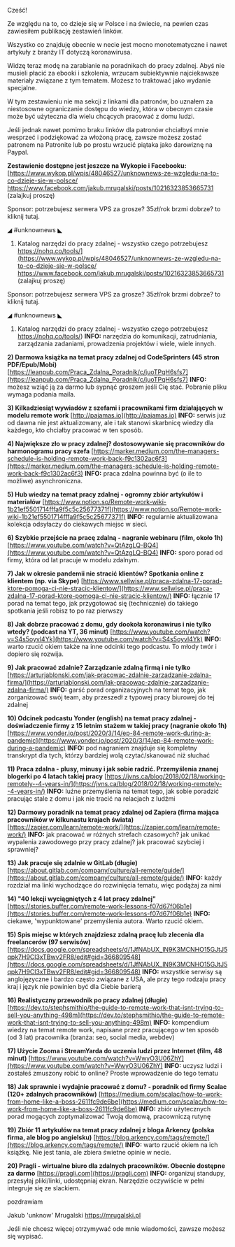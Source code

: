 Cześć!

Ze względu na to, co dzieje się w Polsce i na świecie, na pewien czas zawiesiłem publikację zestawień linków.

Wszystko co znajduję obecnie w necie jest mocno monotematyczne i nawet artykuły z branży IT dotyczą koronawirusa.

Widzę teraz modę na zarabianie na poradnikach do pracy zdalnej. Abyś nie musieli płacić za ebooki i szkolenia, wrzucam subiektywnie najciekawsze materiały związane z tym tematem. Możesz to traktować jako wydanie specjalne.

W tym zestawieniu nie ma sekcji z linkami dla patronów, bo uznałem za niestosowne ograniczanie dostępu do wiedzy, która w obecnym czasie może być użyteczna dla wielu chcących pracować z domu ludzi.

 

Jeśli jednak nawet pomimo braku linków dla patronów chciałbyś mnie wesprzeć i podziękować za włożoną pracę, zawsze możesz zostać patronem na Patronite lub po prostu wrzucić piątaka jako darowiznę na Paypal.

 

**Zestawienie dostępne jest jeszcze na Wykopie i Facebooku:**
[https://www.wykop.pl/wpis/48046527/unknownews-ze-wzgledu-na-to-co-dzieje-sie-w-polsce/
https://www.facebook.com/jakub.mrugalski/posts/10216323853665731 (zalajkuj proszę)
 

Sponsor: potrzebujesz serwera VPS za grosze? 35zł/rok brzmi dobrze? to kliknij tutaj.

 

◢ #unknownews ◣

1) Katalog narzędzi do pracy zdalnej - wszystko czego potrzebujesz
https://nohq.co/tools/](https://www.wykop.pl/wpis/48046527/unknownews-ze-wzgledu-na-to-co-dzieje-sie-w-polsce/
https://www.facebook.com/jakub.mrugalski/posts/10216323853665731 (zalajkuj proszę)
 

Sponsor: potrzebujesz serwera VPS za grosze? 35zł/rok brzmi dobrze? to kliknij tutaj.

 

◢ #unknownews ◣

1) Katalog narzędzi do pracy zdalnej - wszystko czego potrzebujesz
https://nohq.co/tools/)
**INFO:** narzędzia do komunikacji, zatrudniania, zarządzania zadaniami, prowadzenia projektów i wiele, wiele innych.


**2) Darmowa książka na temat pracy zdalnej od CodeSprinters (45 stron PDF/Epub/Mobi)**
[https://leanpub.com/Praca_Zdalna_Poradnik/c/juoTPqH6sfs7](https://leanpub.com/Praca_Zdalna_Poradnik/c/juoTPqH6sfs7)
**INFO:** możesz wziąć ją za darmo lub sypnąć groszem jeśli Cię stać. Pobranie pliku wymaga podania maila.


**3) Kilkadziesiąt wywiadów z szefami i pracownikami firm działających w modelu remote work**
[http://pajamas.io](http://pajamas.io)
**INFO:** serwis już od dawna nie jest aktualizowany, ale i tak stanowi skarbnicę wiedzy dla każdego, kto chciałby pracować w ten sposób.


**4) Największe zło w pracy zdalnej? dostosowywanie się pracowników do harmonogramu pracy szefa**
[https://marker.medium.com/the-managers-schedule-is-holding-remote-work-back-f9c1302ac6f3](https://marker.medium.com/the-managers-schedule-is-holding-remote-work-back-f9c1302ac6f3)
**INFO:** praca zdalna powinna być (o ile to możliwe) asynchroniczna.


**5) Hub wiedzy na temat pracy zdalnej - ogromny zbiór artykułów i materiałów**
[https://www.notion.so/Remote-work-wiki-1b21ef5501714fffa9f5c5c25677371f](https://www.notion.so/Remote-work-wiki-1b21ef5501714fffa9f5c5c25677371f)
**INFO:** regularnie aktualizowana kolekcja odsyłaczy do ciekawych miejsc w sieci.


**6) Szybkie przejście na pracę zdalną - nagranie webinaru (film, około 1h)**
[https://www.youtube.com/watch?v=QtAzgLQ-BQ4](https://www.youtube.com/watch?v=QtAzgLQ-BQ4)
**INFO:** sporo porad od firmy, która od lat pracuje w modelu zdalnym.


**7) Jak w okresie pandemii nie stracić klientów? Spotkania online z klientem (np. via Skype)**
[https://www.sellwise.pl/praca-zdalna-17-porad-ktore-pomoga-ci-nie-stracic-klientow/](https://www.sellwise.pl/praca-zdalna-17-porad-ktore-pomoga-ci-nie-stracic-klientow/)
**INFO:** łącznie 17 porad na temat tego, jak przygotować się (technicznie) do takiego spotkania jeśli robisz to po raz pierwszy


**8) Jak dobrze pracować z domu, gdy dookoła koronawirus i nie tylko wtedy? (podcast na YT, 36 minut)**
[https://www.youtube.com/watch?v=S4s5oyvl4Yk](https://www.youtube.com/watch?v=S4s5oyvl4Yk)
**INFO:** warto rzucić okiem także na inne odcinki tego podcastu. To młody twór i dopiero się rozwija.


**9) Jak pracować zdalnie? Zarządzanie zdalną firmą i nie tylko**
[https://arturjablonski.com/jak-pracowac-zdalnie-zarzadzanie-zdalna-firma/](https://arturjablonski.com/jak-pracowac-zdalnie-zarzadzanie-zdalna-firma/)
**INFO:** garść porad organizacyjnych na temat tego, jak zorganizować swój team, aby przeszedł z typowej pracy biurowej do tej zdalnej


**10) Odcinek podcastu Yonder (english) na temat pracy zdalnej - doświadczenie firmy z 15 letnim stażem w takiej pracy (nagranie około 1h)**
[https://www.yonder.io/post/2020/3/14/ep-84-remote-work-during-a-pandemic](https://www.yonder.io/post/2020/3/14/ep-84-remote-work-during-a-pandemic)
**INFO:** pod nagraniem znajduje się kompletny transkrypt dla tych, którzy bardziej wolą czytać/skanować niż słuchać


**11) Praca zdalna - plusy, minusy i jak sobie radzić. Przemyślenia znanej blogerki po 4 latach takiej pracy**
[https://jvns.ca/blog/2018/02/18/working-remotely--4-years-in/](https://jvns.ca/blog/2018/02/18/working-remotely--4-years-in/)
**INFO:** luźne przemyślenia na temat tego, jak sobie poradzić pracując stale z domu i jak nie tracić na relacjach z ludźmi


**12) Darmowy poradnik na temat pracy zdalnej od Zapiera (firma mająca pracowników w kilkunastu krajach świata)**
[https://zapier.com/learn/remote-work/](https://zapier.com/learn/remote-work/)
**INFO:** jak pracować w różnych strefach czasowych? jak unikać wypalenia zawodowego przy pracy zdalnej? jak pracować szybciej i sprawniej?


**13) Jak pracuje się zdalnie w GitLab (długie)**
[https://about.gitlab.com/company/culture/all-remote/guide/](https://about.gitlab.com/company/culture/all-remote/guide/)
**INFO:** każdy rozdział ma linki wychodzące do rozwinięcia tematu, więc podążaj za nimi


**14) "40 lekcji wyciągniętych z 4 lat pracy zdalnej"**
[https://stories.buffer.com/remote-work-lessons-f07d67f06b1e](https://stories.buffer.com/remote-work-lessons-f07d67f06b1e)
**INFO:** ciekawe, 'wypunktowane' przemyślenia autora. Warto rzucić okiem.


**15) Spis miejsc w których znajdziesz zdalną pracę lub zlecenia dla freelancerów (97 serwisów)**
[https://docs.google.com/spreadsheets/d/1JfNAbUX_lN9K3MCNHO15GJtJ5qpk7H9Cl3xTBwv2FR8/edit#gid=366809548](https://docs.google.com/spreadsheets/d/1JfNAbUX_lN9K3MCNHO15GJtJ5qpk7H9Cl3xTBwv2FR8/edit#gid=366809548)
**INFO:** wszystkie serwisy są anglojęzyczne i bardzo często związane z USA, ale przy tego rodzaju pracy kraj i język nie powinien być dla Ciebie barierą


**16) Realistyczny przewodnik po pracy zdalnej (długie)**
[https://dev.to/stephsmithio/the-guide-to-remote-work-that-isnt-trying-to-sell-you-anything-498m](https://dev.to/stephsmithio/the-guide-to-remote-work-that-isnt-trying-to-sell-you-anything-498m)
**INFO:** kompendium wiedzy na temat remote work, napisane przez pracującego w ten sposób (od 3 lat) pracownika (branża: seo, social media, webdev)


**17) Użycie Zooma i StreamYarda do uczenia ludzi przez Internet (film, 48 minut)**
[https://www.youtube.com/watch?v=WwyO3U06ZhY](https://www.youtube.com/watch?v=WwyO3U06ZhY)
**INFO:** uczysz ludzi i zostałeś zmuszony robić to online? Proste wprowadzenie do tego tematu


**18) Jak sprawnie i wydajnie pracować z domu? - poradnik od firmy Scalac (120+ zdalnych pracowników)**
[https://medium.com/scalac/how-to-work-from-home-like-a-boss-2611fc9de6be](https://medium.com/scalac/how-to-work-from-home-like-a-boss-2611fc9de6be)
**INFO:** zbiór użytecznych porad mogących zoptymalizować Twoją domową, pracowniczą rutynę


**19) Zbiór 11 artykułów na temat pracy zdalnej z bloga Arkency (polska firma, ale blog po angielsku)**
[https://blog.arkency.com/tags/remote/](https://blog.arkency.com/tags/remote/)
**INFO:** warto rzucić okiem na ich książkę. Nie jest tania, ale zbiera świetne opinie w necie.


**20) Pragli - wirtualne biuro dla zdalnych pracowników. Obecnie dostępne za darmo**
[https://pragli.com](https://pragli.com)
**INFO:** organizuj standupy, przesyłaj pliki/linki, udostępniaj ekran. Narzędzie oczywiście w pełni integruje się ze slackiem.


 
pozdrawiam

Jakub 'unknow' Mrugalski
https://mrugalski.pl
 

Jeśli nie chcesz więcej otrzymywać ode mnie wiadomości, zawsze możesz się wypisać.
